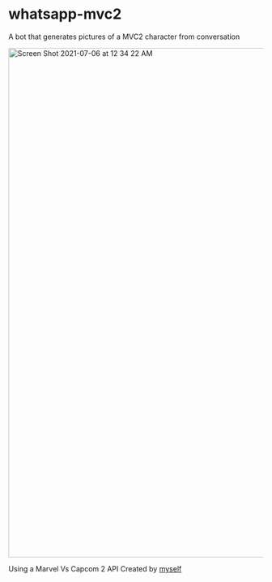 # whatsapp-mvc2
A bot that generates pictures of a MVC2 character from conversation


<img width="1004" alt="Screen Shot 2021-07-06 at 12 34 22 AM" src="https://user-images.githubusercontent.com/12024422/124542827-1fc8a780-ddf2-11eb-9320-3712a675b060.png">

Using a Marvel Vs Capcom 2 API Created by [myself](https://github.com/Josiassejod1/whatsapp-mvc2)
